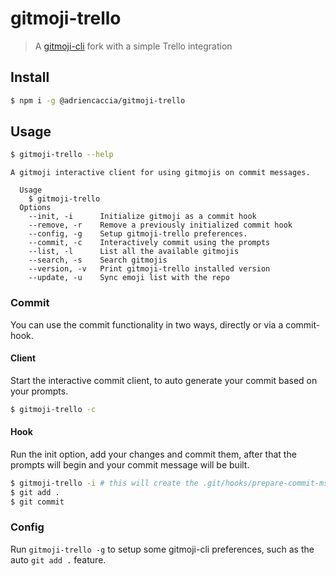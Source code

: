# gitmoji-trello

> A [gitmoji-cli](https://github.com/carloscuesta/gitmoji-cli) fork with a simple Trello integration

## Install

```bash
$ npm i -g @adriencaccia/gitmoji-trello
```

## Usage

```bash
$ gitmoji-trello --help
```

```
A gitmoji interactive client for using gitmojis on commit messages.

  Usage
    $ gitmoji-trello
  Options
    --init, -i      Initialize gitmoji as a commit hook
    --remove, -r    Remove a previously initialized commit hook
    --config, -g    Setup gitmoji-trello preferences.
    --commit, -c    Interactively commit using the prompts
    --list, -l      List all the available gitmojis
    --search, -s    Search gitmojis
    --version, -v   Print gitmoji-trello installed version
    --update, -u    Sync emoji list with the repo
```

### Commit

You can use the commit functionality in two ways, directly or via a commit-hook.

#### Client

Start the interactive commit client, to auto generate your commit based on your prompts.

```bash
$ gitmoji-trello -c
```

#### Hook

Run the init option, add your changes and commit them, after that the prompts will begin and your commit message will be built.

```bash
$ gitmoji-trello -i # this will create the .git/hooks/prepare-commit-msg
$ git add .
$ git commit
```

### Config

Run `gitmoji-trello -g` to setup some gitmoji-cli preferences, such as the auto `git add .` feature.
